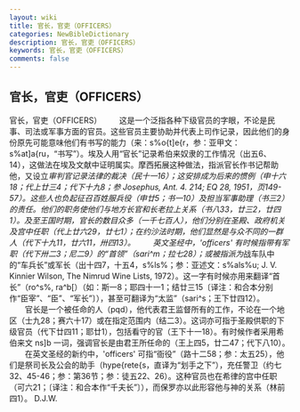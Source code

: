 ```yaml
---
layout: wiki
title: 官长，官吏（OFFICERS）
categories: NewBibleDictionary
description: 官长，官吏（OFFICERS）
keywords: 官长，官吏（OFFICERS）
comments: false
---
```


## 官长，官吏（OFFICERS）



官长，官吏（OFFICERS）
　　这是一个泛指各种下级官员的字眼，不论是民事、司法或军事方面的官员。这些官员主要协助并代表上司作记录，因此他们的身份原先可能意味他们有书写的能力（来：s%o{t]e{r，参：亚甲文：s%at]a{ru，“书写”）。埃及人用“官长”记录希伯来奴隶的工作情况（出五6、14），这做法在埃及文献中证明属实。摩西拓展这种做法，指派官长作书记帮助他，又设立*审判官记录法律的裁决（民十一16）；这安排成为后来的惯例（申十六18；代上廿三4；代下十九8；参 Josephus, Ant. 4. 214; EQ 28, 1951，页149-57）。这些人也负起征召百姓服兵役（申廿5；书一10）及担当军事助理（书三2）的责任。他们的职务使他们与地方长官和长老拉上关系（书八33，廿三2，廿四1）。及至王国时期，官长的数目众多（一千七百人），他们分别在圣殿、政府机关及宫中任职（代上廿六29，廿七1）；在约沙法时期，他们显然是与众不同的一群人（代下十九11，廿六11，卅四13）。
　　英文圣经中，'officers' 有时候指带有军职（代下卅二3；尼二9）的“首领”（sari^m；拉七28）；或被指派为*战车队中的“车兵长”或军长（出十四7，十五4，s%ls%；参：亚述文：s%als%u; J. V. Kinnier Wilson, The Nimrud Wine Lists, 1972）。这一字有时候亦用来翻译“首长”（ro^s%, ra^b[）（如：斯一8；耶四十一1；结廿三15〔译注：和合本分别作“臣宰”、“臣”、“军长”〕），甚至可翻译为“太监”（sari^s；王下廿四12）。
　　官长是一个被任命的人（pqd），他代表君王监督所有的工作，不论在一个地区（士九28；赛六十17）或在指定范围内（结二3）。这词亦可指于圣殿供职的下级官员（代下廿四11；耶廿1），包括看守的官（王下十一18）。有时候作者采用希伯来文 ns]b 一词，强调官长是由君王所任命的（王上四5，廿二47；代下八10）。
　　在英文圣经的新约中，'officers' 可指“衙役”（路十二58；参：太五25），他们是祭司长及公会的助手（hype{rete{s，直译为“划手之下”），充任警卫（约七32、45-46；参：第36节；参：徒五22、26）。这种官员也在希律的宫中任职（可六21；〔译注：和合本作“千夫长”〕），而保罗亦以此形容他与神的关系（林前四1）。
D.J.W.




